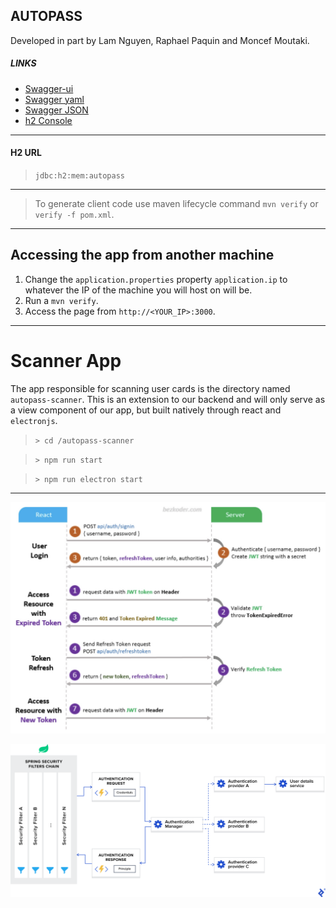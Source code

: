 ## AUTOPASS

Developed in part by Lam Nguyen, Raphael Paquin and Moncef Moutaki.

##### LINKS

- [Swagger-ui](http://localhost:9090/swagger-ui/index.html)
- [Swagger yaml](http://localhost:9090/v3/api-docs.yaml)
- [Swagger JSON](http://localhost:9090/v3/api-docs)
- [h2 Console](http://localhost:9090/h2-console)

---

#### H2 URL

> `jdbc:h2:mem:autopass`

---

> To generate client code use maven lifecycle command `mvn verify` or `verify -f pom.xml`.

---

## Accessing the app from another machine

1. Change the `application.properties` property `application.ip` to whatever the IP of the machine you will host on will be.
2. Run a `mvn verify`.
3. Access the page from `http://<YOUR_IP>:3000`.

---



# Scanner App

The app responsible for scanning user cards is the directory named `autopass-scanner`. This is an extension to our backend and will only serve as a view component of our app, but built natively through react and `electronjs`.

>  `> cd /autopass-scanner`

> `> npm run start`

> `> npm run electron start`


---




![img.png](img.png)

![img_1.png](img_1.png)
